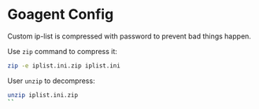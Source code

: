 # Goagent Config

Custom ip-list is compressed with password to prevent bad things happen.

Use `zip` command to compress it:

``` bash
zip -e iplist.ini.zip iplist.ini
```

User `unzip` to decompress:

``` bash
unzip iplist.ini.zip
``
